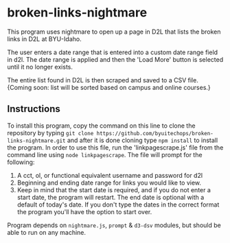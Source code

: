 # broken-links-nightmare
This program uses nightmare to open up a page in D2L that lists the broken links in D2L at BYU-Idaho. 

The user enters a date range that is entered into a custom date range field in d2l. The date range is applied and then the 'Load More' button is selected until it no longer exists.

The entire list found in D2L is then scraped and saved to a CSV file.
{Coming soon: list will be sorted based on campus and online courses.}
## Instructions
To install this program, copy the command on this line to clone the repository by typing `git clone https://github.com/byuitechops/broken-links-nightmare.git` and after it is done cloning type `npm install` to install the program. 
In order to use this file, run the 'linkpagescrape.js' file from the command line using `node linkpagescrape`. The file will prompt for the following:
1. A cct, ol, or functional equivalent username and password for d2l
2. Beginning and ending date range for links you would like to view.
3. Keep in mind that the start date is required, and if you do not enter a start date, the program will restart. The end date is  optional with a default of today's date. If you don't type the dates in the correct format the program you'll have the option to start over.
  
Program depends on `nightmare.js`, `prompt` & `d3-dsv` modules, but should be able to run on any machine.
